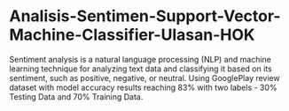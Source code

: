 # Analisis-Sentimen-Support-Vector-Machine-Classifier-Ulasan-HOK
Sentiment analysis is a natural language processing (NLP) and machine learning technique for analyzing text data and classifying it based on its sentiment, such as positive, negative, or neutral. Using GooglePlay review dataset with model accuracy results reaching 83% with two labels - 30% Testing Data and 70% Training Data.
